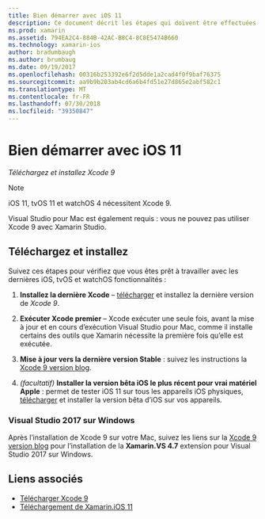 ```yaml
---
title: Bien démarrer avec iOS 11
description: Ce document décrit les étapes qui doivent être effectuées afin de commencer à développer des applications iOS 11. Il explique comment télécharger Xcode et mettre à jour de Visual Studio 2017.
ms.prod: xamarin
ms.assetid: 794EA2C4-884B-42AC-B8C4-8C8E5474B660
ms.technology: xamarin-ios
author: bradumbaugh
ms.author: brumbaug
ms.date: 09/19/2017
ms.openlocfilehash: 00316b253392e6f2d5dde1a2cad4f0f9baf76375
ms.sourcegitcommit: aa9b9b203ab4cd6a6b4fd51e27d865e2abf582c1
ms.translationtype: MT
ms.contentlocale: fr-FR
ms.lasthandoff: 07/30/2018
ms.locfileid: "39350847"
---
```

# <a name="getting-started-with-ios-11"></a>Bien démarrer avec iOS 11

_Téléchargez et installez Xcode 9_

> [!NOTE]
> iOS 11, tvOS 11 et watchOS 4 nécessitent Xcode 9.
>
> Visual Studio pour Mac est également requis : vous ne pouvez pas utiliser Xcode 9 avec Xamarin Studio.

## <a name="download-and-install"></a>Téléchargez et installez

Suivez ces étapes pour vérifiez que vous êtes prêt à travailler avec les dernières iOS, tvOS et watchOS fonctionnalités :

1. **Installez la dernière Xcode** – [télécharger](https://developer.apple.com/download/) et installez la dernière version de _Xcode 9_.

2. **Exécuter Xcode premier** – Xcode exécuter une seule fois, avant la mise à jour et en cours d’exécution Visual Studio pour Mac, comme il installe certains des outils que Xamarin nécessite la première fois qu’elle est exécutée.

3. **Mise à jour vers la dernière version Stable** : suivez les instructions la [Xcode 9 version blog](https://releases.xamarin.com/stable-release-15-3-5-with-xcode-9-support/).

4. _(facultatif)_  **Installer la version bêta iOS le plus récent pour vrai matériel Apple** : permet de tester iOS 11 sur tous les appareils iOS physiques, [télécharger](https://developer.apple.com/download/) et installer la version bêta d’iOS sur vos appareils.


### <a name="visual-studio-2017-on-windows"></a>Visual Studio 2017 sur Windows

Après l’installation de Xcode 9 sur votre Mac, suivez les liens sur la [Xcode 9 version blog](https://releases.xamarin.com/stable-release-15-3-5-with-xcode-9-support/) pour l’installation de la **Xamarin.VS 4.7** extension pour Visual Studio 2017 sur Windows.


## <a name="related-links"></a>Liens associés

- [Télécharger Xcode 9](https://developer.apple.com/download/)
- [Téléchargement de Xamarin.iOS 11](https://releases.xamarin.com/stable-release-15-3-5-with-xcode-9-support/)
